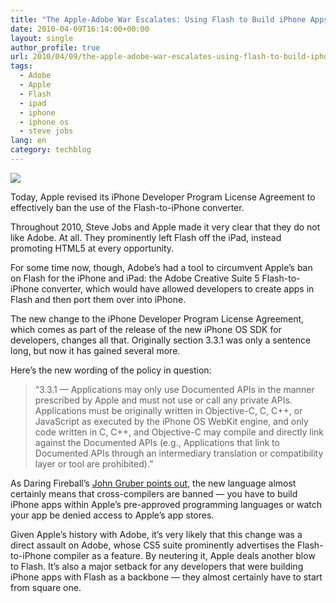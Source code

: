 ```yaml
---
title: "The Apple-Adobe War Escalates: Using Flash to Build iPhone Apps Banned"
date: 2010-04-09T16:14:00+00:00
layout: single
author_profile: true
url: 2010/04/09/the-apple-adobe-war-escalates-using-flash-to-build-iphone-apps-banned/
tags:
  - Adobe
  - Apple
  - Flash
  - ipad
  - iphone
  - iphone os
  - steve jobs
lang: en
category: techblog
---
```

[![](http://3.bp.blogspot.com/_vaUVXcmC3OI/S79LMoZnrPI/AAAAAAAAB2E/s9kxe7L2_cg/s200/apple-adobe-260.jpg)](http://3.bp.blogspot.com/_vaUVXcmC3OI/S79LMoZnrPI/AAAAAAAAB2E/s9kxe7L2_cg/s1600/apple-adobe-260.jpg)

Today, Apple revised its iPhone Developer Program License Agreement to effectively ban the use of the Flash-to-iPhone converter.

Throughout 2010, Steve Jobs and Apple made it very clear that they do not like Adobe. At all. They prominently left Flash off the iPad, instead promoting HTML5 at every opportunity.

For some time now, though, Adobe’s had a tool to circumvent Apple’s ban on Flash for the iPhone and iPad: the Adobe Creative Suite 5 Flash-to-iPhone converter, which would have allowed developers to create apps in Flash and then port them over into iPhone.

The new change to the iPhone Developer Program License Agreement, which comes as part of the release of the new iPhone OS SDK for developers, changes all that. Originally section 3.3.1 was only a sentence long, but now it has gained several more.

Here’s the new wording of the policy in question:

> “3.3.1 — Applications may only use Documented APIs in the manner prescribed by Apple and must not use or call any private APIs. Applications must be originally written in Objective-C, C, C++, or JavaScript as executed by the iPhone OS WebKit engine, and only code written in C, C++, and Objective-C may compile and directly link against the Documented APIs (e.g., Applications that link to Documented APIs through an intermediary translation or compatibility layer or tool are prohibited).”

As Daring Fireball’s [John Gruber points out](http://daringfireball.net/2010/04/iphone_agreement_bans_flash_compiler), the new language almost certainly means that cross-compilers are banned — you have to build iPhone apps within Apple’s pre-approved programming languages or watch your app be denied access to Apple’s app stores.

Given Apple’s history with Adobe, it’s very likely that this change was a direct assault on Adobe, whose CS5 suite prominently advertises the Flash-to-iPhone compiler as a feature. By neutering it, Apple deals another blow to Flash. It’s also a major setback for any developers that were building iPhone apps with Flash as a backbone — they almost certainly have to start from square one.